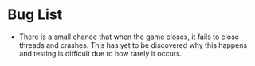 #  Bug List

* There is a small chance that when the game closes, it fails to close threads and crashes. This has yet to be discovered why this happens and testing is difficult due to how rarely it occurs.

